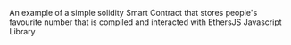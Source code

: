 An example of a simple solidity Smart Contract that stores people's favourite number that is compiled and interacted with EthersJS Javascript Library
